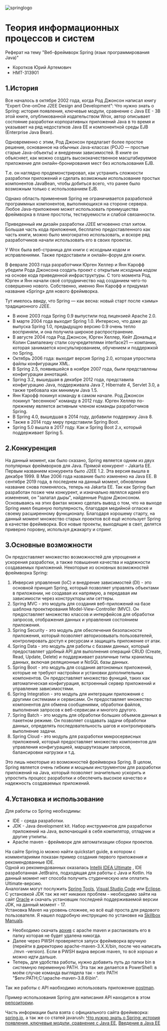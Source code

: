 ![springlogo](https://github.com/Quazzik/Springapp/assets/113617617/bfe39bbd-e0fa-406a-b445-e9d196f84d37)
# Теория информационных процессов и систем
Реферат на тему "Веб-фреймворк Spring (язык программирования Java)"
- Коротков Юрий Артемович
- НМТ-313901

## 1.История
Вcе началось в октябре 2002 года, когда Род Джонсон написал книгу “Expert One-onOne J2EE Design and Development”: 
Что нужно знать о Spring: история появления, ключевые модули, сравнение с Java EE - 3В этой книге, опубликованной издательством Wrox, автор описывает состояние разработки корпоративных приложений Java в то время и указывает на ряд недостатков Java EE и компонентной среды EJB (Enterprise Java Bean). 

Одновременно с этим, Род Джонсон предлагает более простое решение, основанное на обычных Java-классах (POJO — простые старые Java-объекты) и внедрении зависимостей. В книге он объясняет, как можно создать высококачественное масштабируемое приложение для онлайн-бронирования мест без использования EJB. 

Т.е. он наглядно продемонстрировал, как устранить сложности разработки приложений и сделать возможным использование простых компонентов JavaBean, чтобы добиться всего, что ранее было возможным только с использованием EJB. 

Однако область применения Spring не ограничивается разработкой программных компонентов, выполняющихся на стороне сервера. Любое Java-приложение может использовать преимущества фреймворка в плане простоты, тестируемости и слабой связанности.

Приведенный им дизайн разработки J2EE мгновенно стал хитом. Большая часть кода приложения, бесплатно предоставленного как часть книги, можно было многократно использовать, и вскоре ряд разработчиков начали использовать его в своих проектах. 

У Wrox была веб-страница для книги с исходным кодом и исправлениями. Также предоставили и онлайн-форум для книги.

В феврале 2003 года разработчики Юрген Хеллер и Янн Карофф убедили Рода Джонсона создать проект с открытым исходным кодом на основе кода приведенной инфраструктуры. С того момента Род, Юрген и Янн начали своё сотрудничество над созданием чего-то совершенно нового. Собственно, именно Янн Карофф и придумал название «Spring» для нового фреймворка. 

Тут имелось ввиду, что Spring — как весна: новый старт после «зимы» традиционного J2EE.
- В июне 2003 года Spring 0.9 выпустили под лицензией Apache 2.0.
- В марте 2004 года выходит Spring 1.0. Интересно, что даже до выпуска Spring 1.0, предыдущую версию 0.9 очень тепло восприняли, и она получила широкое распространение.
- В августе 2004 года Род Джонсон, Юрген Хеллер, Кейт Дональд и Колин Сампалеану стали соучредителями interface21 — компании, которая занимается консультированием, обучением и поддержкой по Spring.
- Октябрь 2006 года: выходит версия Spring 2.0, которая упростила файлы конфигурации XML.
- В Spring 2.5, появившейся в ноябре 2007 года, были представлены конфигурации аннотаций.
- Spring 3.2, вышедшая в декабре 2012 года, представила конфигурацию Java, поддерживала Java 7, Hibernate 4, Servlet 3.0, а также требовала как минимум Java 1.5.
- Янн Карофф покинул команду в самом начале. Род Джонсон покинул “весеннюю” команду в 2012 году. Юрген Хеллер по-прежнему является активным членом команды разработчиков Spring.
- В Spring 4.0, вышедшая в 2014 году, добавили поддержку Java 8.
- Также в 2014 году миру представили Spring Boot.
- Spring 5.0 вышла в 2017 году. Как и Spring Boot 2.x, который поддерживает Spring 5.

## 2.Конкуренция
На данный момент, как было сказано, Spring является одним из двух популярных фреймворков для Java.
Прямой конкурент - Jakarta EE.
Первым названием конкурента было J2EE 1.2. Эта версия вышла в декабре 1999. В Мае 2006 года название было изменено на Java EE. В сентябре 2019 года, в последнем на данный момент, обновлении название снова поменялось, теперь на Jakarta EE.
Так как Spring был разработан позже чем конкурент, и изначально являлся идеей его изменения, он "залатал дыры", найденные Родом Джонсоном. Основываясь на этих фактах можно сделать вывод о том, что на выходе Spring имел бешеную популярность, благодаря медийной огласке и своему расширенному функционалу.
Благодаря хорошему старту, на данный момент множество старых проектов всё ещё использует Spring в качестве фреймворка. Все новые проекты, выходящие в свет, делятся приверно поровну, используя джакарту и спринг.


## 3.Основные возможности
Он предоставляет множество возможностей для упрощения и ускорения разработки, а также повышения качества и надежности создаваемых приложений. Некоторые из основных возможностей фреймворка Spring:
1. Инверсия управления (IoC) и внедрение зависимостей (DI) - это основной принцип Spring, который позволяет управлять объектами в приложении, не создавая их напрямую, а передавая им зависимости через конструкторы или сеттеры.
2. Spring MVC - это модуль для создания веб-приложений на базе шаблона проектирования Model-View-Controller (MVC). Он предоставляет множество классов и интерфейсов для обработки запросов, отображения данных и управления состоянием приложения.
3. Spring Security - это модуль для обеспечения безопасности приложения, который позволяет авторизовывать пользователей, контролировать доступ к ресурсам и защищать приложение от атак.
4. Spring Data - это модуль для работы с базами данных, который предоставляет удобный API для выполнения операций CRUD (Create, Read, Update, Delete) и поддерживает различные типы хранилищ данных, включая реляционные и NoSQL базы данных.
5. Spring Boot - это модуль для создания автономных приложений, которые не требуют настройки и установки дополнительных компонентов. Он предоставляет множество функций, таких как автоматическая конфигурация, встроенный сервер приложений и управление зависимостями.
6. Spring Integration - это модуль для интеграции приложения с другими системами и сервисами. Он предоставляет множество компонентов для обмена сообщениями, обработки файлов, выполнения запросов к веб-сервисам и многого другого.
7. Spring Batch - это модуль для обработки больших объемов данных в пакетном режиме. Он позволяет создавать задачи обработки данных, определять последовательность шагов и контролировать выполнение задачи.
8. Spring Cloud - это модуль для разработки микросервисных приложений, который предоставляет множество компонентов для управления конфигурацией, маршрутизации запросов, балансировки нагрузки и т.д.

Это лишь некоторые из возможностей фреймворка Spring. В целом, Spring является очень гибким и мощным инструментом для разработки приложений на Java, который позволяет значительно ускорить и упростить процесс разработки и обеспечить высокое качество и надежность создаваемых приложений.

## 4.Установка и использование
Для работы со Spring необходимы:
- IDE - среда разработки.
- JDK - Java development kit. Набор инструментов для разработки приложений на Java, включающий в себя компилятор, отладчик и другие утилиты.
- Apache maven - фреймворк для автоматизации сборки проектов.

На сайте Spring.io можно найти quickstart guide, в котором с комментариями показан пример создания первого приложения и рекомендованные IDE.  
Одной из рекомендованных оказалась [Intellij IDEA Ultimate](https://www.jetbrains.com/ru-ru/idea/) , IDE разработанная JetBrains, подходящая для работы с Java и Kotlin. На данный момент нет способа получить студенческую или оплатить Ultimate-версию.  
Аналогами могут послужить [Spring Tools](https://spring.io/tools), [Visual Studio Сode](https://code.visualstudio.com) или [Eclipse](https://www.eclipse.org/downloads/).  
С установкой JDK так же нет никаких проблем - необходимо зайти на сайт [Oracle](https://www.oracle.com/java/technologies/javase/jdk17-archive-downloads.html) и скачать установщик последней поддерживаемой версии JDK, на данный момент - 17.  
Установка Maven на уровень сложнее, но всё ещё проста для рядового пользователя. Я нашел подробную инструкцию по установке на [Skillbox Manuals](https://skillbox-manuals.github.io/manuals/docs/maven-win-install/).  
- Необходимо скачать [архив](https://maven.apache.org/download.cgi) с apache maven и распаковать его в папку которая не будет удалена никогда.  
- Далее через PWSH проверяется запуск фреймворка вручную (перейти в директорию apache-maven-3.X.X/bin, после чео написать ./mvn -version). Если в PWSH видна версия maven, то всё хорошо и можно идти дальше.  
- Теперь, для удобства работы, нужно добавить путь до папки bin в системную переменную PATH. Эта так же делается в PowerShell: в моём случае команда выглядела так - setx PATH "$env:PATH;C:\apache-maven-3.8.6\bin".  

Так же работы с API наобходимо использовать приложение [postman](https://www.postman.com/downloads/).

Пример использования Spring для написания API находится в этом [репозитории](demo).

Часть информации была взята с официального сайта фреймворка: [spring.io](https://spring.io), а так же со статей javarush: [Что нужно знать о Spring: история появления, ключевые модули, сравнение с Java EE](https://javarush.com/groups/posts/3546-chto-nuzhno-znatjh-o-spring-istorija-pojavlenija-kljuchevihe-moduli-sravnenie-s-java-ee), [Введение в Java EE](https://javarush.com/groups/posts/2637-vvedenie-v-java-ee)
